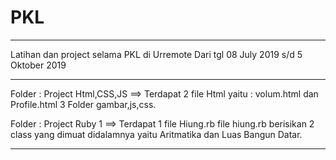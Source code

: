 # PKL
_________________________________________
Latihan dan project selama PKL di Urremote
Dari tgl 08 July 2019 s/d 5 Oktober 2019
________________________________________________
Folder : Project Html,CSS,JS ==> Terdapat 2 file Html yaitu : volum.html dan Profile.html 3 Folder gambar,js,css.

Folder : Project Ruby 1 ==> Terdapat 1 file Hiung.rb file hiung.rb berisikan 2 class yang dimuat didalamnya yaitu Aritmatika dan Luas Bangun Datar.
__________________________________________________
